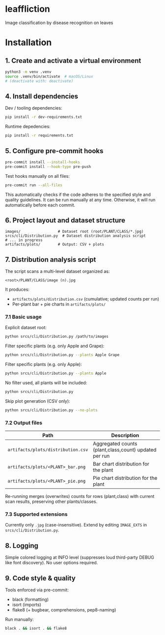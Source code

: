 # leaffliction

Image classification by disease recognition on leaves

# Installation

## 1. Create and activate a virtual environment

```bash
python3 -m venv .venv
source .venv/bin/activate  # macOS/Linux
# (deactivate with: deactivate)
```

## 4. Install dependencies

Dev / tooling dependencies:

```bash
pip install -r dev-requirements.txt
```

Runtime depedencies:

```bash
pip install -r requirements.txt
```

## 5. Configure pre-commit hooks

```bash
pre-commit install --install-hooks
pre-commit install --hook-type pre-push
```

Test hooks manually on all files:

```bash
pre-commit run --all-files
```

This automatically checks if the code adheres to the specified style and quality guidelines.
It can be run manually at any time.
Otherwise, it will run automatically before each commit.

## 6. Project layout and dataset structure

```
images/                 # Dataset root (root/PLANT/CLASS/*.jpg)
srcs/cli/Distribution.py  # Dataset distribution analysis script
# ... in progress
artifacts/plots/        # Output: CSV + plots
```

## 7. Distribution analysis script

The script scans a multi-level dataset organized as:

```
<root>/PLANT/CLASS/image (n).jpg
```

It produces:

-   `artifacts/plots/distribution.csv` (cumulative; updated counts per run)
-   Per-plant bar + pie charts in `artifacts/plots/`

### 7.1 Basic usage

Explicit dataset root:

```bash
python srcs/cli/Distribution.py /path/to/images
```

Filter specific plants (e.g. only Apple and Grape):

```bash
python srcs/cli/Distribution.py --plants Apple Grape
```

Filter specific plants (e.g. only Apple):

```bash
python srcs/cli/Distribution.py --plants Apple
```

No filter used, all plants will be included:

```bash
python srcs/cli/Distribution.py
```

Skip plot generation (CSV only):

```bash
python srcs/cli/Distribution.py --no-plots
```

### 7.2 Output files

| Path                               | Description                                           |
| ---------------------------------- | ----------------------------------------------------- |
| `artifacts/plots/distribution.csv` | Aggregated counts (plant,class,count) updated per run |
| `artifacts/plots/<PLANT>_bar.png`  | Bar chart distribution for the plant                  |
| `artifacts/plots/<PLANT>_pie.png`  | Pie chart distribution for the plant                  |

Re-running merges (overwrites) counts for rows (plant,class) with current scan results, preserving other plants/classes.

### 7.3 Supported extensions

Currently only `.jpg` (case-insensitive). Extend by editing `IMAGE_EXTS` in `srcs/cli/Distribution.py`.

## 8. Logging

Simple colored logging at INFO level (suppresses loud third-party DEBUG like font discovery). No user options required.

## 9. Code style & quality

Tools enforced via pre-commit:

-   black (formatting)
-   isort (imports)
-   flake8 (+ bugbear, comprehensions, pep8-naming)

Run manually:

```bash
black . && isort . && flake8
```

